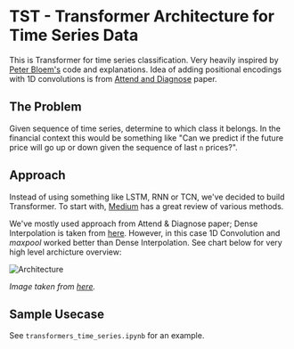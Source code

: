 # TST - Transformer Architecture for Time Series Data

This is Transformer for time series classification. Very heavily inspired by [Peter Bloem's](http://peterbloem.nl/blog/transformers) code and explanations. Idea of adding positional encodings with 1D convolutions is from [Attend and Diagnose](https://arxiv.org/abs/1711.03905) paper.

## The Problem
Given sequence of time series, determine to which class it belongs. In the financial context this would be something like "Can we predict if the future price will go up or down given the sequence of last `n` prices?".

## Approach
Instead of using something like LSTM, RNN or TCN, we've decided to build Transformer. To start with, [Medium](https://towardsdatascience.com/attention-for-time-series-classification-and-forecasting-261723e0006d) has a great review of various methods.

We've mostly used approach from Attend & Diagnose paper; Dense Interpolation is taken from [here](https://github.com/khirotaka/SAnD/blob/master/core/modules.py). However, in this case 1D Convolution and _maxpool_ worked better than Dense Interpolation. See chart below for very high level archicture overview:

![Architecture](https://miro.medium.com/max/1400/1*eZQZel7w-Ukp7oOtXuocJg.png)

_Image taken from [here](https://towardsdatascience.com/attention-for-time-series-classification-and-forecasting-261723e0006d)._

## Sample Usecase
See `transformers_time_series.ipynb` for an example. 
